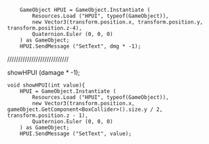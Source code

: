		GameObject HPUI = GameObject.Instantiate (
			Resources.Load ("HPUI", typeof(GameObject)),
			new Vector3(transform.position.x, transform.position.y, transform.position.z-4), 
			Quaternion.Euler (0, 0, 0)
		) as GameObject;
		HPUI.SendMessage ("SetText", dmg * -1);


////////////////////////////

showHPUI (damage * -1);

	void showHPUI(int value){
		HPUI = GameObject.Instantiate (
			Resources.Load ("HPUI", typeof(GameObject)),
			new Vector3(transform.position.x, gameObject.GetComponent<BoxCollider>().size.y / 2, transform.position.z - 1), 
			Quaternion.Euler (0, 0, 0)
		) as GameObject;
		HPUI.SendMessage ("SetText", value);	
	